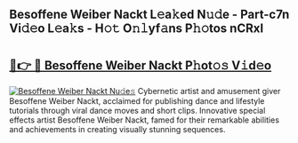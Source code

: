 ## Besoffene Weiber Nackt L𝚎a𝚔ed N𝚞𝚍e - Part-c7n Vi𝚍𝚎o L𝚎a𝚔s - H𝚘𝚝 O𝚗𝚕yf𝚊ns P𝚑𝚘tos nCRxI

# <h2><a href="http://kfbblfd.oniu.top/?m=Besoffene+Weiber+Nackt">🔗👉 🔴 Besoffene Weiber Nackt P𝚑ot𝚘𝚜 V𝚒d𝚎o</a></h2>

[![Besoffene Weiber Nackt Nu𝚍e𝚜](https://i.imgur.com/0qMVB7G.gif)](http://kfbblfd.oniu.top/?m=Besoffene+Weiber+Nackt)
Cybernetic artist and amusement giver Besoffene Weiber Nackt, acclaimed for publishing dance and lifestyle tutorials through viral dance moves and short clips. Innovative special effects artist Besoffene Weiber Nackt, famed for their remarkable abilities and achievements in creating visually stunning sequences.  
